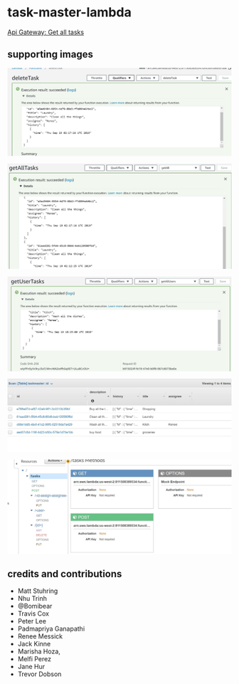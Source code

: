 # task-master-lambda
[Api Gateway: Get all tasks](https://rulf20aywd.execute-api.us-west-2.amazonaws.com/dev/tasks/)

## supporting images

![Image of deleteTask Success](https://github.com/rnmessick/task-master-lambda/blob/master/src/main/resources/testingdeleteTask.JPG)

![Image of getAllTasks Success](https://github.com/rnmessick/task-master-lambda/blob/master/src/main/resources/testingGetAllTasks.JPG)

![Image of getTasksByUser Success](https://github.com/rnmessick/task-master-lambda/blob/master/src/main/resources/testingGetAllUserTasks.JPG)

![Image of database](https://github.com/rnmessick/task-master-lambda/blob/master/src/main/resources/db.JPG)

![Image of API gateway](https://github.com/rnmessick/task-master-lambda/blob/master/src/main/resources/apiGateway.JPG)

## credits and contributions
- Matt Stuhring
- Nhu Trinh
- @Bomibear
- Travis Cox
- Peter Lee
- Padmapriya Ganapathi
- Renee Messick
- Jack Kinne
- Marisha Hoza,
- Melfi Perez
- Jane Hur
- Trevor Dobson
